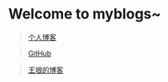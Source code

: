 # Welcome to myblogs~

> [个人博客](https://blog.csdn.net/chenmo2019)


> [GitHub](https://github.com/chenmooooooo "github")


> [王垠的博客](http://www.yinwang.org "当然我在扯淡")

